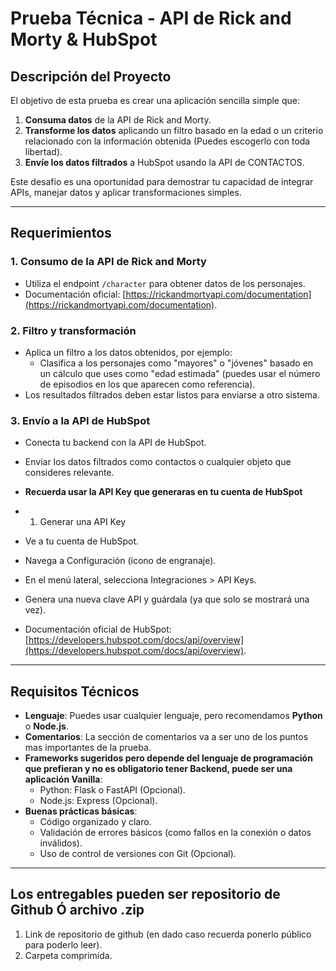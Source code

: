 # **Prueba Técnica - API de Rick and Morty & HubSpot**

## **Descripción del Proyecto**
El objetivo de esta prueba es crear una aplicación sencilla simple que:
1. **Consuma datos** de la API de Rick and Morty.
2. **Transforme los datos** aplicando un filtro basado en la edad o un criterio relacionado con la información obtenida (Puedes escogerlo con toda libertad).
3. **Envíe los datos filtrados** a HubSpot usando la API de CONTACTOS.

Este desafío es una oportunidad para demostrar tu capacidad de integrar APIs, manejar datos y aplicar transformaciones simples.

---

## **Requerimientos**
### **1. Consumo de la API de Rick and Morty**
- Utiliza el endpoint `/character` para obtener datos de los personajes.
- Documentación oficial: [https://rickandmortyapi.com/documentation](https://rickandmortyapi.com/documentation).

### **2. Filtro y transformación**
- Aplica un filtro a los datos obtenidos, por ejemplo:  
  - Clasifica a los personajes como "mayores" o "jóvenes" basado en un cálculo que uses como "edad estimada" (puedes usar el número de episodios en los que aparecen como referencia).  
- Los resultados filtrados deben estar listos para enviarse a otro sistema.

### **3. Envío a la API de HubSpot**
- Conecta tu backend con la API de HubSpot.  
- Enviar los datos filtrados como contactos o cualquier objeto que consideres relevante.

- **Recuerda usar la API Key que generaras en tu cuenta de HubSpot**
- 1. Generar una API Key
- Ve a tu cuenta de HubSpot.
- Navega a Configuración (ícono de engranaje).
- En el menú lateral, selecciona Integraciones > API Keys.
- Genera una nueva clave API y guárdala (ya que solo se mostrará una vez).

- Documentación oficial de HubSpot: [https://developers.hubspot.com/docs/api/overview](https://developers.hubspot.com/docs/api/overview).

---

## **Requisitos Técnicos**
- **Lenguaje**: Puedes usar cualquier lenguaje, pero recomendamos **Python** o **Node.js**.
- **Comentarios**: La sección de comentarios va a ser uno de los puntos mas importantes de la prueba.  
- **Frameworks sugeridos pero depende del lenguaje de programación que prefieran y no es obligatorio tener Backend, puede ser una aplicación Vanilla**:
  - Python: Flask o FastAPI (Opcional).  
  - Node.js: Express (Opcional).
- **Buenas prácticas básicas**:
  - Código organizado y claro.
  - Validación de errores básicos (como fallos en la conexión o datos inválidos).
  - Uso de control de versiones con Git (Opcional).

---

## **Los entregables pueden ser repositorio de Github Ó archivo .zip**
1. Link de repositorio de github (en dado caso recuerda ponerlo público para poderlo leer).
2. Carpeta comprimida.
